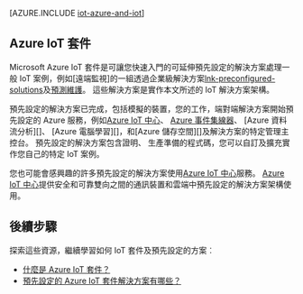 <properties
 pageTitle="Azure 方案的網際網路的項目 |Microsoft Azure"
 description="IoT 上 Azure 包括範例解決方案架構，以及如何將其與 Azure IoT 套件，並預先設定的解決方案的概觀"
 services=""
 suite="iot-suite"
 documentationCenter=""
 authors="dominicbetts"
 manager="timlt"
 editor=""/>

<tags
 ms.service="iot-suite"
 ms.devlang="na"
 ms.topic="get-started-article"
 ms.tgt_pltfrm="na"
 ms.workload="na"
 ms.date="08/09/2016"
 ms.author="dobett"/>

[AZURE.INCLUDE [iot-azure-and-iot](../../includes/iot-azure-and-iot.md)]

## <a name="azure-iot-suite"></a>Azure IoT 套件

Microsoft Azure IoT 套件是可讓您快速入門的可延伸預先設定的解決方案處理一般 IoT 案例，例如[遠端監視]的一組透過企業級解決方案[lnk-preconfigured-solutions]及[預測維護][lnk-predictive-maintenance]。 這些解決方案是實作本文所述的 IoT 解決方案架構。

預先設定的解決方案已完成，包括模擬的裝置，您的工作，端對端解決方案開始預先設定的 Azure 服務，例如[Azure IoT 中心][]、 [Azure 事件集線器][]、 [Azure 資料流分析][]、 [Azure 電腦學習][]，和[Azure 儲存空間][]及解決方案的特定管理主控台。 預先設定的解決方案包含證明、 生產準備的程式碼，您可以自訂及擴充實作您自己的特定 IoT 案例。

您也可能會感興趣的許多預先設定的解決方案使用[Azure IoT 中心][]服務。 [Azure IoT 中心][]提供安全和可靠雙向之間的通訊裝置和雲端中預先設定的解決方案架構使用。

## <a name="next-steps"></a>後續步驟

探索這些資源，繼續學習如何 IoT 套件及預先設定的方案︰

- [什麼是 Azure IoT 套件？][lnk-whatissuite]
- [預先設定的 Azure IoT 套件解決方案有哪些？][lnk-whatarepreconfigured]

[lnk-whatissuite]: iot-suite-overview.md
[lnk-whatarepreconfigured]: iot-suite-what-are-preconfigured-solutions.md

[lnk-preconfigured-solutions]: iot-suite-getstarted-preconfigured-solutions.md
[Azure IoT 中心]: https://azure.microsoft.com/documentation/services/iot-hub/
[Azure 事件集線器]: https://azure.microsoft.com/documentation/services/event-hubs/
[Azure 資料流狀況分析]: https://azure.microsoft.com/documentation/services/stream-analytics/
[Azure 機器學習]: https://azure.microsoft.com/documentation/services/machine-learning/
[Azure 儲存體]: https://azure.microsoft.com/documentation/services/storage/
[lnk-predictive-maintenance]: iot-suite-predictive-overview.md